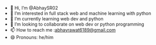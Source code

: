 - 👋 Hi, I’m @AbhaySR02
- 👀 I’m interested in full stack web and machine learning with python
- 🌱 I’m currently learning web dev and python 
- 💞️ I’m looking to collaborate on web dev or python programming
- 📫 How to reach me :abhayrawat6189@gmail.com
- 😄 Pronouns: he/him

<!---
AbhaySR02/AbhaySR02 is a ✨ special ✨ repository because its `README.md` (this file) appears on your GitHub profile.
You can click the Preview link to take a look at your changes.
--->
